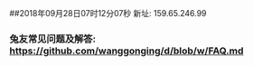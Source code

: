 ##2018年09月28日07时12分07秒 新址: 159.65.246.99
### 兔友常见问题及解答: https://github.com/wanggonging/d/blob/w/FAQ.md
